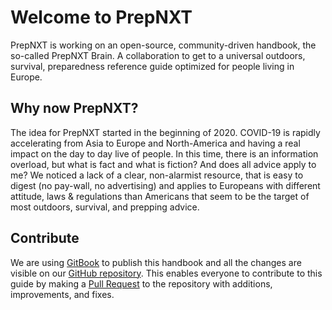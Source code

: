 # Welcome to PrepNXT

PrepNXT is working on an open-source, community-driven handbook, the so-called PrepNXT Brain. A collaboration to get to a universal outdoors, survival, preparedness reference guide optimized for people living in Europe.

## Why now PrepNXT?

The idea for PrepNXT started in the beginning of 2020. COVID-19 is rapidly accelerating from Asia to Europe and North-America and having a real impact on the day to day live of people. In this time, there is an information overload, but what is fact and what is fiction? And does all advice apply to me? We noticed a lack of a clear, non-alarmist resource, that is easy to digest (no pay-wall, no advertising) and applies to Europeans with different attitude, laws & regulations than Americans that seem to be the target of most outdoors, survival, and prepping advice.

## Contribute

We are using [GitBook](https://brain.prepnxt.com/) to publish this handbook and all the changes are visible on our [GitHub repository](https://github.com/PrepNXT/PrepNXT). This enables everyone to contribute to this guide by making a [Pull Request](https://help.github.com/en/github/collaborating-with-issues-and-pull-requests/about-pull-requests) to the repository with additions, improvements, and fixes.
